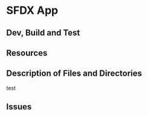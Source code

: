 # SFDX App

## Dev, Build and Test

## Resources

## Description of Files and Directories
test

## Issues
